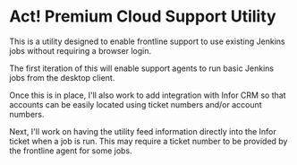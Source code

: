 # Act! Premium Cloud Support Utility
This is a utility designed to enable frontline support to use existing Jenkins jobs without requiring a browser login.

The first iteration of this will enable support agents to run basic Jenkins jobs from the desktop client.

Once this is in place, I'll also work to add integration with Infor CRM so that accounts can be easily located using ticket numbers and/or account numbers.

Next, I'll work on having the utility feed information directly into the Infor ticket when a job is run. This may require a ticket number to be provided by the frontline agent for some jobs.

